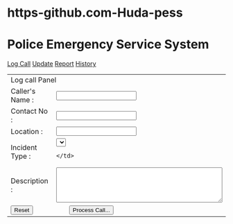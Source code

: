 # https-github.com-Huda-pess
<!doctype html>
<html>
<head>
<meta charset="utf-8">
<h1>Police Emergency Service System</h1>
<nav>
    <a href="logcall.php">Log Call</a>
    <a href="Update.php">Update</a>
    <a href="#">Report</a>
    <a href="#">History</a>
  </nav>
	<link href="pess_style.css" rel="stylesheet" type="text/css"/> 
</head>
<body>
<form name="frmLogCall" method="post"
	onSubmit="return validateForm()" action="dispatch.php">
<table>
  <tr>
     <td colspan="2">Log call Panel</td>
  </tr>
  
  <tr>
    <td>Caller's Name :</td>
    <td><input type="text" name="callerName" id="callerName"></td>
  </tr>
  <tr>
    <td>Contact No :</td>
    <td><input type="text" name="contactNo" id="contactNo"></td>
  </tr>
  <tr>
    <td>Location :</td>
    <td><input type="text" name="location" id="location"></td>
  </tr>
  <tr>
    <td>Incident Type :</td>
    <td>
      <select name="incidentType" id="incidentType"></select>
	  
    </td>
  </tr>
  <tr>
    <td>Description :</td>
    <td><textarea name="incidentDesc" id="incidentDesc" cols="45"
            rows="5"></textarea>
    </td>
  </tr>
  <tr>
    <td><input type="reset" name="btnCancel" id="btnCancel"
        value="Reset">
    </td>
    <td>&nbsp;&nbsp;&nbsp;&nbsp;&nbsp;&nbsp;&nbsp;<input type="submit"
        name="btnProcessCall" id="btnProcessCall" value="Process Call...">
    </td>
  </tr>
</table>
</form>
</body>
</html>
